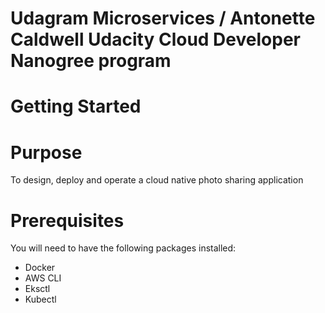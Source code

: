 # Udagram Microservices / Antonette Caldwell Udacity Cloud Developer Nanogree program

# Getting Started

# Purpose
To design, deploy and operate a cloud native photo sharing application

# Prerequisites
You will need to have the following packages installed:
* Docker
* AWS CLI
* Eksctl
* Kubectl
